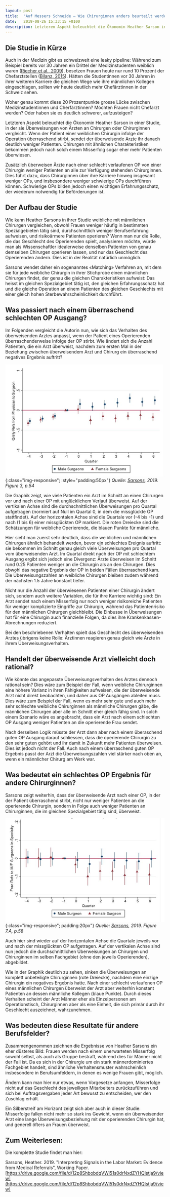 ```yaml
---
layout: post
title:  "Auf Messers Schneide – Wie Chirurginnen anders beurteilt werden als Chirurgen"
date:   2019-08-26 15:33:15 +0100
description: Letzteren Aspekt beleuchtet die Ökonomin Heather Sarson in einer Studie, in der sie Überweisungen von Ärzten an Chirurgen oder Chirurginnen vergleicht. Wenn der Patient einer weiblichen Chirurgin infolge der Operation überraschend stirbt, sendet der überweisende Arzte ihr danach deutlich weniger Patienten.  Chirurgen mit ähnlichen Charakteristiken, deren Patient nach einer vergleichbaren OP überraschend stirbt, bekommen jedoch nach solch einem Ereignis sogar eher mehr Patienten überwiesen.
---
```



## Die Studie in Kürze

Auch in der Medizin gibt es schweizweit eine leaky pipeline: Während zum Beispiel bereits vor 30 Jahren ein Drittel der Medizinstudenten weiblich waren ([Riecher et al., 2009](https://www.rosenfluh.ch/media/arsmedici/2009/03/Genderspezifische_Nachwuchsfoerderung_in_der_Medizin.pdf)), besetzen Frauen heute nur rund 10 Prozent der Chefarztstellen ([Bilanz, 2015](https://www.bilanz.ch/ausbildung/schweizer-aerzteschaft-wird-immer-weiblicher-410355)). Hätten die Studentinnen vor 30 Jahren in ihrer weiteren Karriere die gleichen Wege wie ihre männlichen Kollegen eingeschlagen, sollten wir heute deutlich mehr Chefärztinnen in der Schweiz sehen.

Woher genau kommt diese 20 Prozentpunkte grosse Lücke zwischen Medizinstudentinnen und Cherfärztinnen? Möchten Frauen nicht Chefarzt werden? Oder haben sie es deutlich schwerer, aufzusteigen?

Letzteren Aspekt beleuchtet die Ökonomin Heather Sarson in einer Studie, in der sie Überweisungen von Ärzten an Chirurgen oder Chirurginnen vergleicht. Wenn der Patient einer weiblichen Chirurgin infolge der Operation überraschend stirbt, sendet der überweisende Arzte ihr danach deutlich weniger Patienten. Chirurgen mit ähnlichen Charakteristiken bekommen jedoch nach solch einem Misserfolg sogar eher mehr Patienten überwiesen.

Zusätzlich überweisen Ärzte nach einer schlecht verlaufenen OP von einer Chirurgin weniger Patienten an alle zur Verfügung stehenden Chirurginnen. Dies führt dazu, dass Chirurginnen über ihre Karriere hinweg insgesamt weniger OPs, und insbesondere weniger schwierige OPs durchführen können. Schwierige OPs bilden jedoch einen wichtigen Erfahrungsschatz, der wiederum notwendig für Beförderungen ist.

## Der Aufbau der Studie

Wie kann Heather Sarsons in ihrer Studie weibliche mit männlichen Chirurgen vergleichen, obwohl Frauen weniger häufig in bestimmten Spezialgebieten tätig sind, durchschnittlich weniger Berufserfahrung aufweisen, und risikoärmere Patienten operieren? Wenn man nur die Rolle, die das Geschlecht des Operierenden spielt, analysieren möchte, würde man als Wissenschaftler idealerweise denselben Patienten von genau demselben Chirurgen operieren lassen, und nur das Geschlecht des Operierenden ändern. Dies ist in der Realität natürlich unmöglich.

Sarsons wendet daher ein sogenanntes «Matching» Verfahren an, mit dem sie für jede weibliche Chirurgin in ihrer Stichprobe einen männlichen Chirurgen findet, der genau die gleichen Charakteristiken aufweist: Das heisst im gleichen Spezialgebiet tätig ist, den gleichen Erfahrungsschatz hat und die gleiche Operation an einem Patienten des gleichen Geschlechts mit einer gleich hohen Sterbewahrscheinlichkeit durchführt.
## Was passiert nach einem überraschend schlechten OP Ausgang?

Im Folgenden vergleicht die Autorin nun, wie sich das Verhalten des überweisenden Arztes anpasst, wenn der Patient eines Operierenden überraschenderweise infolge der OP stirbt. Wie ändert sich die Anzahl Patienten, die ein Arzt überweist, nachdem zum ersten Mal in der Beziehung zwischen überweisendem Arzt und Chirurg ein überraschend negatives Ergebnis auftritt?


![Picture](/assets/img/pic_sarsons1.JPG){:class="img-responsive"; :style="padding:50px"}
*Quelle: [Sarsons](https://drive.google.com/file/d/12p8ShbobdqVWl51s0drNxdZYHQIstja9/view), 2019. Figure 3, p.54*

Die Graphik zeigt, wie viele Patienten ein Arzt im Schnitt an einen Chirurgen vor und nach einer OP mit unglücklichem Verlauf überweist. Auf der vertikalen Achse sind die durchschnittlichen Überweisungen pro Quartal aufgetragen (normiert auf Null im Quartal 0, in dem die missglückte OP stattfindet). Auf der horizontalen Achse sind die Quartale vor (-4 bis -1) und nach (1 bis 6) einer missglückten OP markiert. Die roten Dreiecke sind die Schätzungen für weibliche Operierende, die blauen Punkte für männliche.

Hier sieht man zuerst sehr deutlich, dass die weiblichen und männlichen Chirurgen ähnlich behandelt werden, bevor ein schlechtes Ereignis auftritt: sie bekommen im Schnitt genau gleich viele Überweisungen pro Quartal vom überweisenden Arzt. Im Quartal direkt nach der OP mit schlechtem Ausgang ergibt sich jedoch eine Divergenz: Ärzte überweisen im Schnitt rund 0.25 Patienten weniger an die Chirurgin als an den Chirurgen. Dies obwohl das negative Ergebnis der OP in beiden Fällen überraschend kam. Die Überweisungszahlen an weibliche Chirurgen bleiben zudem während der nächsten 1.5 Jahre konstant tiefer.

Nicht nur die Anzahl der überwiesenen Patienten einer Chirurgin ändert sich, sondern auch weitere Variablen, die für ihre Karriere wichtig sind: Ein Arzt sendet nach einem Misserfolg nur noch weniger risikoreiche Patienten für weniger komplizierte Eingriffe zur Chirurgin, während das Patientenrisiko für den männlichen Chirurgen gleichbleibt. Die Einbusse in Überweisungen hat für eine Chirurgin auch finanzielle Folgen, da dies ihre Krankenkassen-Abrechnungen reduziert.

Bei den beschriebenen Verhalten spielt das Geschlecht des überweisenden Arztes übrigens keine Rolle: Ärztinnen reagieren genau gleich wie Ärzte in ihrem Überweisungsverhalten.

## Handelt der überweisende Arzt vielleicht doch rational?

Wie könnte das angepasste Überweisungsverhalten des Arztes dennoch rational sein? Dies wäre zum Beispiel der Fall, wenn weibliche Chirurginnen eine höhere Varianz in ihren Fähigkeiten aufweisen, die der überweisende Arzt nicht direkt beobachten, und daher aus OP Ausgängen ableiten muss. Dies wäre zum Beispiel der Fall, wenn es mehr sehr gute und auch mehr sehr schlechte weibliche Chirurginnen als männliche Chirurgen gäbe, die männlichen Chirurgen aber alle im Schnitt eher gleich fähig sind. In solch einem Szenario wäre es angebracht, dass ein Arzt nach einem schlechten OP Ausgang weniger Patienten an die operierende Frau sendet.

Nach derselben Logik müsste der Arzt dann aber nach einem überaschend guten OP Ausgang darauf schliessen, dass die operierende Chirurgin zu den sehr guten gehört und ihr damit in Zukunft mehr Patienten überweisen. Dies ist jedoch nicht der Fall. Auch nach einem überraschend guten OP Ergebnis passt der Arzt die Überweisungszahlen viel stärker nach oben an, wenn ein männlicher Chirurg am Werk war.

## Was bedeutet ein schlechtes OP Ergebnis für andere Chirurginnen?

Sarsons zeigt weiterhin, dass der überweisende Arzt nach einer OP, in der der Patient überraschend stirbt, nicht nur weniger Patienten an die operierende Chirurgin, sondern in Folge auch weniger Patienten an Chirurginnen, die im gleichen Spezialgebiet tätig sind, überweist.

![Picture](/assets/img/pic_sarsons2.JPG){:class="img-responsive"; padding:20px"}
*Quelle: [Sarsons](https://drive.google.com/file/d/12p8ShbobdqVWl51s0drNxdZYHQIstja9/view), 2019. Figure 7.A, p.58*

Auch hier sind wieder auf der horizontalen Achse die Quartale jeweils vor und nach der missglückten OP aufgetragen. Auf der vertikalen Achse sind nun jedoch die durchschnittlichen Überweisungen an Chirurgen und Chirurginnen im selben Fachgebiet (ohne den jeweils Operierenden), abgebildet.

Wie in der Graphik deutlich zu sehen, sinken die Überweisungen an komplett unbeteiligte Chirurginnen (rote Dreiecke), nachdem eine einzige Chirurgin ein negatives Ergebnis hatte. Nach einer schlecht verlaufenen OP eines männlichen Chirurgen überweist der Arzt aber weiterhin konstant Patienten an dessen männliche Kollegen (blaue Punkte).  Durch dieses Verhalten scheint der Arzt Männer eher als Einzelpersonen am Operationstisch, Chirurginnen aber als eine Einheit, die sich primär durch ihr Geschlecht auszeichnet, wahrzunehmen.


## Was bedeuten diese Resultate für andere Berufsfelder?

Zusammengenommen zeichnen die Ergebnisse von Heather Sarsons ein eher düsteres Bild: Frauen werden nach einem unerwarteten Misserfolg sowohl selbst, als auch als Gruppe bestraft, während dies für Männer nicht der Fall ist. Da es sich in der Chirurgie um ein stark männerdominiertes Fachgebiet handelt, sind ähnliche Verhaltensmuster wahrscheinlich insbesondere in Berufsumfeldern, in denen es wenige Frauen gibt, möglich.

Ändern kann man hier nur etwas, wenn Vorgesetze anfangen, Misserfolge nicht auf das Geschlecht des jeweiligen Mitarbeiters zurückzuführen und sich bei Auftragsvergaben jeder Art bewusst zu entscheiden, wer den Zuschlag erhält.

Ein Silberstreif am Horizont zeigt sich aber auch in dieser Studie: Misserfolge fallen nicht mehr so stark ins Gewicht, wenn ein überweisender Arzt eine lange Überweisungsbeziehung mit der operierenden Chirurgin hat, und generell öfters an Frauen überweist.

## Zum Weiterlesen:

Die komplette Studie findet man hier:

Sarsons, Heather. 2019. "Interpreting Signals in the Labor Market:
Evidence from Medical Referrals", Working Paper.
[https://drive.google.com/file/d/12p8ShbobdqVWl51s0drNxdZYHQIstja9/view](https://drive.google.com/file/d/12p8ShbobdqVWl51s0drNxdZYHQIstja9/view)
